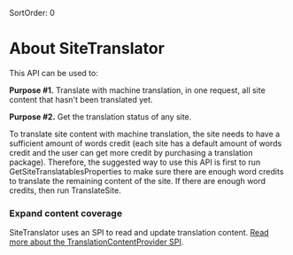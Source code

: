 SortOrder: 0
# About SiteTranslator 

This API can be used to:

**Purpose #1.** Translate with machine translation, in one request, all site content that hasn't been translated yet.

**Purpose #2.** Get the translation status of any site.

To translate site content with machine translation, the site needs to have a sufficient amount of words credit (each site has a default amount of words credit and the user can get more credit by purchasing a translation package). Therefore, the suggested way to use this API is first to run GetSiteTranslatablesProperties to make sure there are enough word credits to translate the remaining content of the site. If there are enough word credits, then run TranslateSite.

### Expand content coverage

SiteTranslator uses an SPI to read and update translation content. [Read more about the TranslationContentProvider SPI](https://github.com/wix-private/linguist/blob/master/site-translator/spi-proto/docs/README.md).

